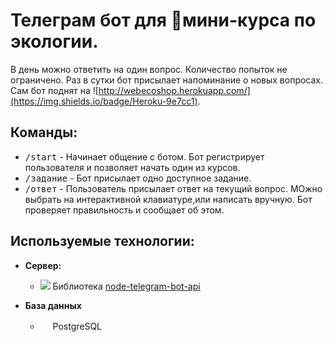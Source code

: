 # Телеграм бот для :green_book:мини-курса по экологии.
В день можно ответить на один вопрос. Количество попыток не ограничено. Раз в сутки бот присылает напоминание о новых вопросах. Сам бот поднят на ![http://webecoshop.herokuapp.com/](https://img.shields.io/badge/Heroku-9e7cc1).
## Команды:
  - <kbd>/start</kbd> - Начинает общение с ботом. Бот регистрирует пользователя и позволяет начать один из курсов.
  - <kbd>/задание</kbd> - Бот присылает одно доступное задание.
  - <kbd>/ответ</kbd> - Пользователь присылает ответ на текущий вопрос. МОжно выбрать на интерактивной клавиатуре,или написать вручную. Бот проверяет правильность и сообщает об этом.
  
## Используемые технологии:
- __Сервер:__ 
  - ![](https://nodejs.org/static/images/favicons/favicon-16x16.png) Библиотека [node-telegram-bot-api](https://github.com/yagop/node-telegram-bot-api)
  
- __База данных__
  - <img src="https://www.postgresql.org/media/img/about/press/elephant.png" width="16px" height="16px"> PostgreSQL
